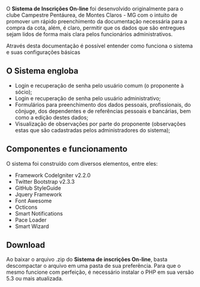 O **Sistema de Inscrições On-line** foi desenvolvido originalmente para o clube Campestre Pentáurea, de Montes Claros - MG com o intuito de promover um rápido preenchimento da documentação necessária para a compra da cota, além, é claro, permitir que os dados que são entregues sejam lidos de forma mais clara pelos funcionários administrativos.

Através desta documentação é possível entender como funciona o sistema e suas configurações básicas

## O Sistema engloba

* Login e recuperação de senha pelo usuário comum (o proponente à sócio);
* Login e recuperação de senha pelo usuário administrativo;
* Formulários para preenchimento dos dados pessoais, profissionais, do cônjuge, dos dependentes e de referências pessoais e bancárias, bem como a edição destes dados;
* Visualização de observações por parte do proponente (observações estas que são cadastradas pelos administradores do sistema);

## Componentes e funcionamento
O sistema foi construído com diversos elementos, entre eles:
* Framework CodeIgniter v2.2.0
* Twitter Bootstrap v2.3.3
* GitHub StyleGuide
* Jquery Framework
* Font Awesome
* Octicons
* Smart Notifications
* Pace Loader
* Smart Wizard

## Download

Ao baixar o arquivo .zip do **Sistema de inscrições On-line**, basta descompactar o arquivo em uma pasta de sua preferência. Para que o mesmo funcione com perfeição, é necessário instalar o PHP em sua versão 5.3 ou mais atualizada.